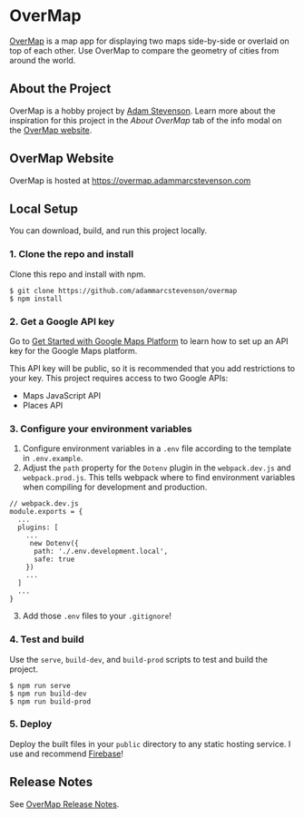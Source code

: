 # OverMap
[OverMap](https://overmap.adammarcstevenson.com) is a map app for displaying two maps side-by-side or overlaid on top of each other. Use OverMap to compare the geometry of cities from around the world.

## About the Project
OverMap is a hobby project by [Adam Stevenson](https://adammarcstevenson.com). Learn more about the inspiration for this project in the *About OverMap* tab of the info modal on the [OverMap website](https://overmap.adammarcstevenson.com).

## OverMap Website
OverMap is hosted at https://overmap.adammarcstevenson.com

## Local Setup
You can download, build, and run this project locally.

### 1. Clone the repo and install
Clone this repo and install with npm.
``` shell
$ git clone https://github.com/adammarcstevenson/overmap
$ npm install
```

### 2. Get a Google API key
Go to [Get Started with Google Maps Platform](https://developers.google.com/maps/gmp-get-started) to learn how to set up an API key for the Google Maps platform.

This API key will be public, so it is recommended that you add restrictions to your key. This project requires access to two Google APIs:
* Maps JavaScript API
* Places API

### 3. Configure your environment variables
1. Configure environment variables in a `.env` file according to the template in `.env.example`.
2. Adjust the `path` property for the `Dotenv` plugin in the `webpack.dev.js` and `webpack.prod.js`. This tells webpack where to find environment variables when compiling for development and production.
```
// webpack.dev.js
module.exports = {
  ...
  plugins: [
    ...
     new Dotenv({
      path: './.env.development.local',
      safe: true
    })
    ...
  ]
  ...
}
```
3. Add those `.env` files to your `.gitignore`!

### 4. Test and build
Use the `serve`, `build-dev`, and `build-prod` scripts to test and build the project.
``` shell
$ npm run serve
$ npm run build-dev
$ npm run build-prod
```

### 5. Deploy
Deploy the built files in your `public` directory to any static hosting service. I use and recommend [Firebase](https://firebase.google.com/)!

## Release Notes
See [OverMap Release Notes](./release-notes.md).